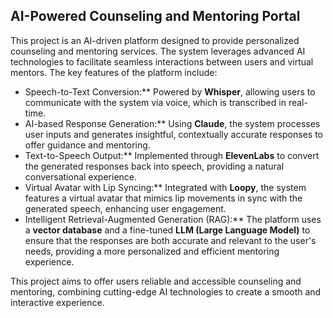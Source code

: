 ## AI-Powered Counseling and Mentoring Portal

This project is an AI-driven platform designed to provide personalized counseling and mentoring services. The system leverages advanced AI technologies to facilitate seamless interactions between users and virtual mentors. The key features of the platform include:

- Speech-to-Text Conversion:** Powered by **Whisper**, allowing users to communicate with the system via voice, which is transcribed in real-time.
- AI-based Response Generation:** Using **Claude**, the system processes user inputs and generates insightful, contextually accurate responses to offer guidance and mentoring.
- Text-to-Speech Output:** Implemented through **ElevenLabs** to convert the generated responses back into speech, providing a natural conversational experience.
- Virtual Avatar with Lip Syncing:** Integrated with **Loopy**, the system features a virtual avatar that mimics lip movements in sync with the generated speech, enhancing user engagement.
- Intelligent Retrieval-Augmented Generation (RAG):** The platform uses a **vector database** and a fine-tuned **LLM (Large Language Model)** to ensure that the responses are both accurate and relevant to the user's needs, providing a more personalized and efficient mentoring experience.

This project aims to offer users reliable and accessible counseling and mentoring, combining cutting-edge AI technologies to create a smooth and interactive experience.

